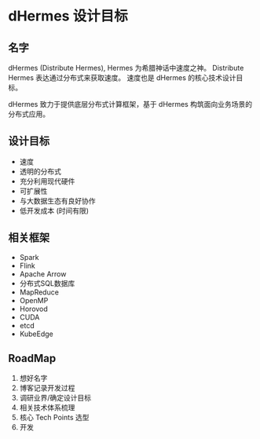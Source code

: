 # dHermes 设计目标

## 名字

dHermes (Distribute Hermes), Hermes 为希腊神话中速度之神。
Distribute Hermes 表达通过分布式来获取速度。
速度也是 dHermes 的核心技术设计目标。

dHermes 致力于提供底层分布式计算框架，基于 dHermes 构筑面向业务场景的分布式应用。

## 设计目标

- 速度
- 透明的分布式
- 充分利用现代硬件
- 可扩展性
- 与大数据生态有良好协作
- 低开发成本 (时间有限)

## 相关框架

- Spark
- Flink
- Apache Arrow
- 分布式SQL数据库
- MapReduce
- OpenMP
- Horovod
- CUDA
- etcd
- KubeEdge

## RoadMap

1. 想好名字
2. 博客记录开发过程
3. 调研业界/确定设计目标
4. 相关技术体系梳理
5. 核心 Tech Points 选型
6. 开发
